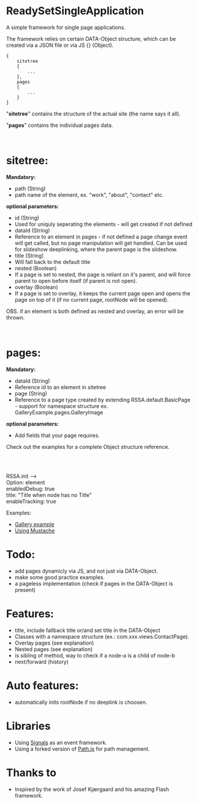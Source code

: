 ReadySetSingleApplication
=========================

A simple framework for single page applications.

The framework relies on certain DATA-Object structure, which can be created via a JSON file or via JS {} (Object).

    {
    	sitetree
    	{
    		...
    	},
    	pages
    	{
    		...
    	}
    }

"<strong>sitetree</strong>" contains the structure of the actual site (the name says it all).

"<strong>pages</strong>" contains the individual pages data.

<br>

# sitetree:
<strong>Mandatory:</strong><br>
* path (String)
 * path name of the element, ex. "work", "about", "contact" etc.

<strong>optional parameters:</strong><br>
* id (String)
 * Used for uniquly seperating the elements - will get created if not defined
* dataId (String)
 * Reference to an element in pages - if not defined a page change event will get called, but no page manipulation will get handled. Can be used for slideshow deeplinking, where the parent page is the slideshow.
* title (String)
 * Will fall back to the default title
* nested (Boolean)
 * If a page is set to nested, the page is reliant on it's parent, and will force parent to open before itself (if parent is not open).
* overlay (Boolean)
 * If a page is set to overlay, it keeps the current page open and opens the page on top of it (if no current page, rootNode will be opened).

OBS. if an element is both defined as nested and overlay, an error will be thrown.

<br>

# pages:
<strong>Mandatory:</strong><br>
* dataId (String)
 * Reference id to an element in sitetree
* page (String)
 * Reference to a page type created by extending RSSA.default.BasicPage - support for namespace structure ex. GalleryExample.pages.GalleryImage

<strong>optional parameters:</strong><br>
* Add fields that your page requires.

Check out the examples for a complete Object structure reference.

<br><br>

RSSA.init --><br>
Option: element<br>
enabledDebug: true<br>
title: "Title when node has no Title"<br>
enableTracking: true


Examples:
* [Gallery example](http://rwatgg.dk/labs/rssa/gallery.php)
* [Using Mustache](https://github.com/janl/mustache.js)


# Todo:
* add pages dynamicly via JS, and not just via DATA-Object.
* make some good practice examples.
* a pageless implementation (check if pages in the DATA-Object is present)


# Features:
* title, include fallback title or/and set title in the DATA-Object
* Classes with a namespace structure (ex.: com.xxx.views.ContactPage).
* Overlay pages (see explanation)
* Nested pages (see explanation)
* is sibling of method, way to check if a node-a is a child of node-b
* next/forward (history)

# Auto features:
* automatically inits rootNode if no deeplink is choosen.


# Libraries
* Using [Signals](http://millermedeiros.github.com/js-signals/) as an event framework.
* Using a forked version of [Path.js](https://github.com/mtrpcic/pathjs) for path management.

# Thanks to

- Inspired by the work of Josef Kjærgaard and his amazing Flash framework.